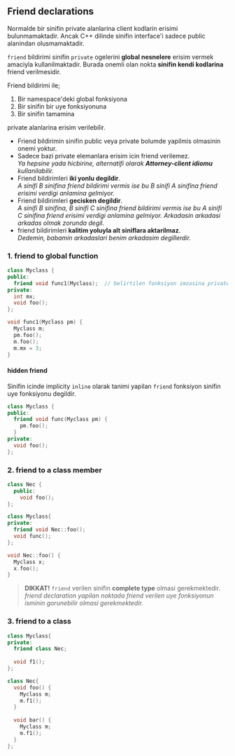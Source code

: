 ## Friend declarations

Normalde bir sinifin private alanlarina client kodlarin erisimi bulunmamaktadir. Ancak C++ dilinde sinifin interface'i sadece public alanindan olusmamaktadir.

`friend` bildirimi sinifin `private` ogelerini **global nesnelere** erisim vermek amaciyla kullanilmaktadir. Burada onemli olan nokta **sinifin kendi kodlarina** friend verilmesidir.

Friend bildirimi ile;

  1. Bir namespace'deki global fonksiyona
  2. Bir sinifin bir uye fonksiyonuna
  3. Bir sinifin tamamina

private alanlarina erisim verilebilir.

* Friend bildirimin sinifin public veya private bolumde yapilmis olmasinin onemi yoktur.
* Sadece bazi private elemanlara erisim icin friend verilemez.  
  *Ya hepsine yada hicbirine, alternatifi olarak **Attorney-client idiomu** kullanilabilir.*
* Friend bildirimleri **iki yonlu degildir**.  
  *A sinifi B sinifina friend bildirimi vermis ise bu B sinifi A sinifina friend erisimi verdigi anlamina gelmiyor.*
* Friend bildirimleri **gecisken degildir**.  
  *A sinifi B sinifina, B sinifi C sinifina friend bildirimi vermis ise bu A sinifi C sinifina friend erisimi verdigi anlamina gelmiyor. Arkadasin arkadasi arkadas olmak zorunda degil.*
* friend bildirimleri **kalitim yoluyla alt siniflara aktarilmaz**.  
  *Dedemin, babamin arkadaslari benim arkadasim degillerdir.*
  
### 1. friend to global function
```C++
class Myclass {
public:
  friend void func1(Myclass);  // belirtilen fonksiyon imzasina private erisim verildi.
private:
  int mx;
  void foo();
};

void func1(Myclass pm) { 
  Myclass m;
  pm.foo();
  m.foo();
  m.mx = 3;
}
```
#### **hidden friend**
Sinifin icinde implicity `inline` olarak tanimi yapilan `friend` fonksiyon sinifin uye fonksiyonu degildir.
```C++
class Myclass {
public:
  friend void func(Myclass pm) {
    pm.foo();
  }
private:
  void foo();
};
```

### 2. friend to a class member
```C++
class Nec {
  public:
    void foo();
};

class Myclass{ 
private:
  friend void Nec::foo();
  void func();
};

void Nec::foo() {
  Myclass x;
  x.foo();
}
```
> **DIKKAT!**
> `friend` verilen sinifin **complete type** olmasi gerekmektedir.  
> *friend declaration yapilan noktada friend verilen uye fonksiyonun isminin gorunebilir olmasi gerekmektedir.*

### 3. friend to a class
```C++
class Myclass{ 
private:
  friend class Nec;
  
  void f1();
};

class Nec{ 
  void foo() {
    Myclass m;
    m.f1();
  }
  
  void bar() {
    Myclass m;
    m.f1();
  }
};
```

